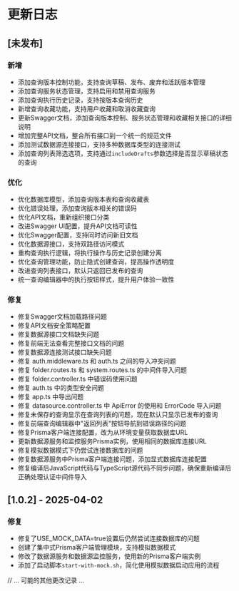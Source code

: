 # 更新日志

## [未发布]

### 新增

- 添加查询版本控制功能，支持查询草稿、发布、废弃和活跃版本管理
- 添加查询服务状态管理，支持启用和禁用查询服务
- 添加查询执行历史记录，支持按版本查询历史
- 新增查询收藏功能，支持用户收藏和取消收藏查询
- 更新Swagger文档，添加查询版本控制、服务状态管理和收藏相关接口的详细说明
- 增加完整API文档，整合所有接口到一个统一的规范文件
- 添加测试数据源连接接口，支持多种数据库类型的连接测试
- 添加查询列表筛选选项，支持通过`includeDrafts`参数选择是否显示草稿状态的查询

### 优化

- 优化数据库模型，添加查询版本表和查询收藏表
- 优化错误处理，添加查询版本相关的错误码
- 优化API文档，重新组织接口分类
- 改进Swagger UI配置，提升API文档可读性
- 优化Swagger配置，支持同时访问新旧文档
- 优化数据源接口，支持双路径访问模式
- 重构查询执行逻辑，将执行操作与历史记录创建分离
- 优化查询管理功能，防止隐式创建查询，提高操作透明度
- 改进查询列表接口，默认只返回已发布的查询
- 统一查询编辑器中的执行按钮样式，提升用户体验一致性

### 修复

- 修复Swagger文档加载路径问题
- 修复API文档安全策略配置
- 修复数据源接口文档缺失问题
- 修复前端无法查看完整接口文档的问题
- 修复数据源连接测试接口缺失问题
- 修复 auth.middleware.ts 和 auth.ts 之间的导入冲突问题
- 修复 folder.routes.ts 和 system.routes.ts 的中间件导入问题
- 修复 folder.controller.ts 中错误码使用问题
- 修复 auth.ts 中的类型安全问题
- 修复 app.ts 中导出问题
- 修复 datasource.controller.ts 中 ApiError 的使用和 ErrorCode 导入问题
- 修复未保存的查询显示在查询列表的问题，现在默认只显示已发布的查询
- 修复前端查询编辑器中"返回列表"按钮导航到错误路径的问题
- 修复Prisma客户端连接配置，改为从环境变量获取数据库URL
- 更新数据源服务和监控服务Prisma实例，使用相同的数据库连接URL
- 修复模拟数据模式下仍尝试连接数据库的问题
- 修复数据源服务中Prisma客户端连接问题，添加显式数据库连接配置
- 修复编译后JavaScript代码与TypeScript源代码不同步问题，确保重新编译后正确处理认证中间件导入

## [1.0.2] - 2025-04-02

### 修复
- 修复了USE_MOCK_DATA=true设置后仍然尝试连接数据库的问题
- 创建了集中式Prisma客户端管理模块，支持模拟数据模式
- 修改了数据源服务和数据源监控服务，使用新的Prisma客户端实例
- 添加了启动脚本`start-with-mock.sh`，简化使用模拟数据启动应用的流程

// ... 可能的其他更改记录 ...